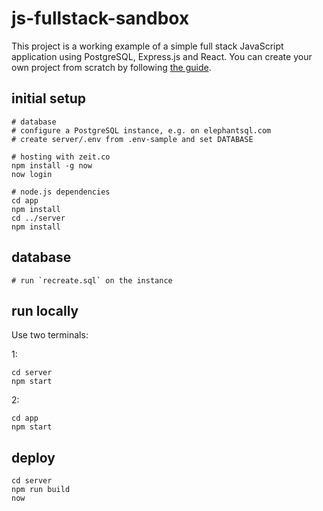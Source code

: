 # js-fullstack-sandbox

This project is a working example of a simple full stack JavaScript application using PostgreSQL, Express.js and React. You can create your own project from scratch by following [the guide](guide.md).

## initial setup

    # database
    # configure a PostgreSQL instance, e.g. on elephantsql.com
    # create server/.env from .env-sample and set DATABASE 

    # hosting with zeit.co
    npm install -g now
    now login

    # node.js dependencies
    cd app
    npm install
    cd ../server
    npm install


## database

    # run `recreate.sql` on the instance

## run locally

Use two terminals:

1:

    cd server
    npm start

2:

    cd app
    npm start


## deploy

    cd server
    npm run build
    now